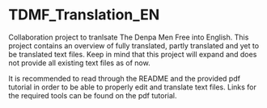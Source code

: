 # TDMF_Translation_EN
 Collaboration project to tranlsate The Denpa Men Free into English.
 This project contains an overview of fully translated, partly translated and yet to be translated text files. Keep in mind that this project will expand and does not provide all existing text files as of now. 
 
 It is recommended to read through the README and the provided pdf tutorial in order to be able to properly edit and translate text files. Links for the required tools can be found on the pdf tutorial.
